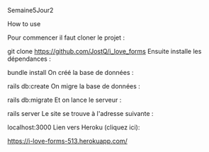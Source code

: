  Semaine5Jour2
 
 How to use

Pour commencer il faut cloner le projet :

git clone https://github.com/JostQ/i_love_forms
Ensuite installe les dépendances :

bundle install
On créé la base de données :

rails db:create
On migre la base de données :

rails db:migrate
Et on lance le serveur :

rails server
Le site se trouve à l'adresse suivante :

localhost:3000
Lien vers Heroku (cliquez ici):

https://i-love-forms-513.herokuapp.com/
